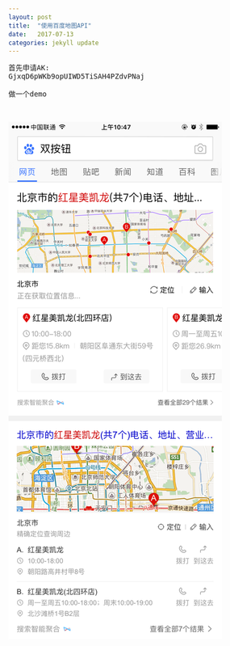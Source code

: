 ```yaml
---
layout: post
title:  "使用百度地图API"
date:   2017-07-13 
categories: jekyll update
---
```

<pre>
首先申请AK:
GjxqD6pWKb9opUIWD5TiSAH4PZdvPNaj

做一个demo


</pre>
<img src="img/7/A.png">



[jekyll-docs]: https://jekyllrb.com/docs/home
[jekyll-gh]:   https://github.com/jekyll/jekyll
[jekyll-talk]: https://talk.jekyllrb.com/
